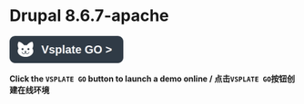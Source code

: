 # Drupal 8.6.7-apache

<a href="https://www.vsplate.com/?docker-compose=https://github.com/vsplate/dcenvs/drupal/8.6.7-apache"><img alt="VSPLATE GO" src="https://raw.githubusercontent.com/vsplate/images/master/vsgo_btn.png" width="200px"></a>

**Click the `VSPLATE GO` button to launch a demo online / 点击`VSPLATE GO`按钮创建在线环境**
